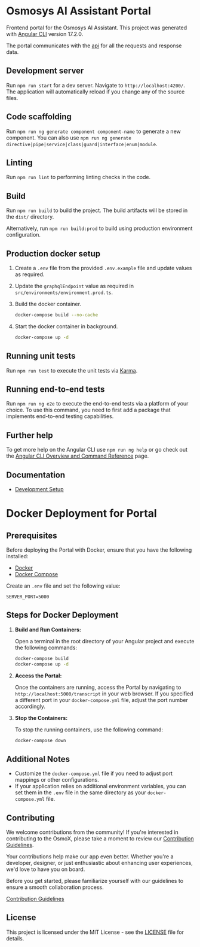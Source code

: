 # Osmosys AI Assistant Portal

Frontend portal for the Osmosys AI Assistant. This project was generated with [Angular CLI](https://github.com/angular/angular-cli) version 17.2.0.

The portal communicates with the [api](https://github.com/OsmosysSoftware/osmosys-assistant/tree/main/apps/api) for all the requests and response data.

## Development server

Run `npm run start` for a dev server. Navigate to `http://localhost:4200/`. The application will automatically reload if you change any of the source files.

## Code scaffolding

Run `npm run ng generate component component-name` to generate a new component. You can also use `npm run ng generate directive|pipe|service|class|guard|interface|enum|module`.

## Linting

Run `npm run lint` to performing linting checks in the code.

## Build

Run `npm run build` to build the project. The build artifacts will be stored in the `dist/` directory.

Alternatively, run `npm run build:prod` to build using production environment configuration.

## Production docker setup

1. Create a `.env` file from the provided `.env.example` file and update values as required.

2. Update the `graphqlEndpoint` value as required in `src/environments/environment.prod.ts`.

3. Build the docker container.

   ```bash
   docker-compose build --no-cache
   ```

4. Start the docker container in background.

   ```bash
   docker-compose up -d
   ```

## Running unit tests

Run `npm run test` to execute the unit tests via [Karma](https://karma-runner.github.io).

## Running end-to-end tests

Run `npm run ng e2e` to execute the end-to-end tests via a platform of your choice. To use this command, you need to first add a package that implements end-to-end testing capabilities.

## Further help

To get more help on the Angular CLI use `npm run ng help` or go check out the [Angular CLI Overview and Command Reference](https://angular.io/cli) page.

## Documentation

- [Development Setup](docs/development-setup.md)

# Docker Deployment for Portal

## Prerequisites

Before deploying the Portal with Docker, ensure that you have the following installed:

- [Docker](https://docs.docker.com/get-docker/)
- [Docker Compose](https://docs.docker.com/compose/install/)

Create an `.env` file and set the following value:

```dotenv
SERVER_PORT=5000
```

## Steps for Docker Deployment

1. **Build and Run Containers:**

   Open a terminal in the root directory of your Angular project and execute the following commands:

   ```bash
   docker-compose build
   docker-compose up -d
   ```

2. **Access the Portal:**

   Once the containers are running, access the Portal by navigating to `http://localhost:5000/transcript` in your web browser. If you specified a different port in your `docker-compose.yml` file, adjust the port number accordingly.

3. **Stop the Containers:**

   To stop the running containers, use the following command:

   ```bash
   docker-compose down
   ```

## Additional Notes

- Customize the `docker-compose.yml` file if you need to adjust port mappings or other configurations.
- If your application relies on additional environment variables, you can set them in the `.env` file in the same directory as your `docker-compose.yml` file.

## Contributing

We welcome contributions from the community! If you're interested in contributing to the OsmoX, please take a moment to review our [Contribution Guidelines](../../CONTRIBUTING.md).

Your contributions help make our app even better. Whether you're a developer, designer, or just enthusiastic about enhancing user experiences, we'd love to have you on board.

Before you get started, please familiarize yourself with our guidelines to ensure a smooth collaboration process.

[Contribution Guidelines](../../CONTRIBUTING.md)

## License

This project is licensed under the MIT License - see the [LICENSE](../../LICENSE) file for details.
